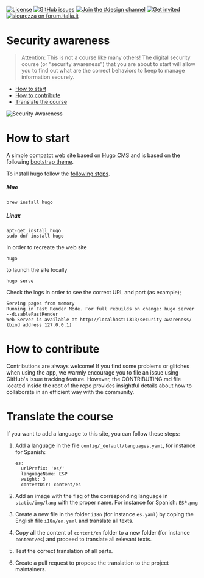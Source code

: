 [![License](https://img.shields.io/github/license/teamdigitale/security-awareness.svg)](https://github.com/teamdigitale/security-awareness/blob/master/LICENSE) [![GitHub issues](https://img.shields.io/github/issues/teamdigitale/security-awareness.svg)](https://github.com/teamdigitale/security-awareness/issues) [![Join the #design channel](https://img.shields.io/badge/Slack%20channel-%23security-blue.svg)]( https://developersitalia.slack.com/archives/C7BB7SX4P/) [![Get invited](https://slack.developers.italia.it/badge.svg)](https://slack.developers.italia.it/) [![sicurezza on forum.italia.it](https://img.shields.io/badge/Forum-sicurezza-blue.svg)](https://forum.italia.it/c/sicurezza)

# Security awareness
> Attention: This is not a course like many others! The digital security course (or “security awareness”) that you are about to start will allow you to find out what are the correct behaviors to keep to manage information securely.

- [How to start](#how-to-start)
- [How to contribute](#how-to-contribute)
- [Translate the course](#translate-the-course)

![Security Awareness](https://teamdigitale.github.io/security-awareness/img/picture-home.png)

# How to start
A simple compatct web site based on [Hugo CMS](https://gohugo.io) and is based on the following [bootstrap theme](https://github.com/francescozaia/hugo-theme-bootstrap-italia).

To install hugo follow the [following steps](https://gohugo.io/getting-started/quick-start/).

##### Mac
```
brew install hugo
```
##### Linux
```
apt-get install hugo
sudo dnf install hugo
```

In order to recreate the web site 
```
hugo
```
to launch the site locally 

```
hugo serve
```

Check the logs in order to see the correct URL and port (as example);
```
Serving pages from memory
Running in Fast Render Mode. For full rebuilds on change: hugo server --disableFastRender
Web Server is available at http://localhost:1313/security-awareness/ (bind address 127.0.0.1)
```

# How to contribute
Contributions are always welcome! If you find some problems or glitches when using the app, we warmly encourage you to file an issue using GitHub's issue tracking feature. However, the CONTRIBUTING.md file located inside the root of the repo provides insightful details about how to collaborate in an efficient way with the community.

# Translate the course
If you want to add a language to this site, you can follow these steps:

1. Add a language in the file `config/_default/languages.yaml`, for instance for Spanish:
   ```
   es:
     urlPrefix: 'es/'
     languageName: ESP
     weight: 3
     contentDir: content/es
   ```
2. Add an image with the flag of the corresponding language in `static/img/lang` with the proper name. For instance for Spanish: `ESP.png`

3. Create a new file in the folder `i18n` (for instance `es.yaml`) by coping the English file `i18n/en.yaml` and translate all texts.

4. Copy all the content of `content/en` folder to a new folder (for instance `content/es`) and proceed to translate all relevant texts.

5. Test the correct translation of all parts.

6. Create a pull request to propose the translation to the project maintainers.